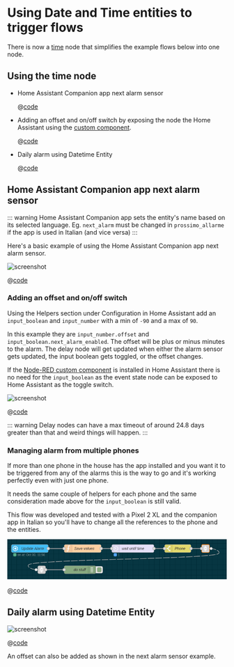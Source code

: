 # Using Date and Time entities to trigger flows

There is now a [time](../node/time.md) node that simplifies the example flows below into one node.

## Using the time node

- Home Assistant Companion app next alarm sensor

  @[code](@examples/cookbook/using-date-and-time-entities-to-trigger-flows/example1a_using_time_node.json)

- Adding an offset and on/off switch by exposing the node the Home Assistant using the [custom component](https://github.com/zachowj/hass-node-red).

  @[code](@examples/cookbook/using-date-and-time-entities-to-trigger-flows/example1b_using_time_node.json)

- Daily alarm using Datetime Entity

  @[code](@examples/cookbook/using-date-and-time-entities-to-trigger-flows/example2_using_time_node.json)

## Home Assistant Companion app next alarm sensor

::: warning
Home Assistant Companion app sets the entity's name based on its selected language. Eg. `next_alarm` must be changed in `prossimo_allarme` if the app is used in Italian (and vice versa)
:::

Here's a basic example of using the Home Assistant Companion app next alarm sensor.

![screenshot](./images/using-date-and-time-entities-to-trigger-flows_01.png)

@[code](@examples/cookbook/using-date-and-time-entities-to-trigger-flows/example1a.json)

### Adding an offset and on/off switch

Using the Helpers section under Configuration in Home Assistant add an `input_boolean` and `input_number` with a min of `-90` and a max of `90`.

In this example they are `input_number.offset` and `input_boolean.next_alarm_enabled`. The offset will be plus or minus minutes to the alarm. The delay node will get updated when either the alarm sensor gets updated, the input boolean gets toggled, or the offset changes.

If the [Node-RED custom component](https://github.com/zachowj/hass-node-red) is installed in Home Assistant there is no need for the `input_boolean` as the event state node can be exposed to Home Assistant as the toggle switch.

![screenshot](./images/using-date-and-time-entities-to-trigger-flows_02.png)

@[code](@examples/cookbook/using-date-and-time-entities-to-trigger-flows/example1b.json)

::: warning
Delay nodes can have a max timeout of around 24.8 days greater than that and weird things will happen.
:::

### Managing alarm from multiple phones

If more than one phone in the house has the app installed and you want it to be triggered from any of the alarms this is the way to go and it's working perfectly even with just one phone.

It needs the same couple of helpers for each phone and the same consideration made above for the `input_boolean` is still valid.

This flow was developed and tested with a Pixel 2 XL and the companion app in Italian so you'll have to change all the references to the phone and the entities.

![screenshot](./images/using-date-and-time-entities-to-trigger-flows_04.png)

@[code](@examples/cookbook/using-date-and-time-entities-to-trigger-flows/example1c.json)

## Daily alarm using Datetime Entity

![screenshot](./images/using-date-and-time-entities-to-trigger-flows_03.png)

@[code](@examples/cookbook/using-date-and-time-entities-to-trigger-flows/example2.json)

An offset can also be added as shown in the next alarm sensor example.
